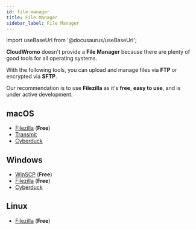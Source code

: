 ```yaml
---
id: file-manager
title: File Manager
sidebar_label: File Manager
---
```


import useBaseUrl from '@docusaurus/useBaseUrl';

**CloudWromo** doesn't provide a **File Manager** because there are plenty of good tools for all operating systems.

With the following tools, you can upload and manage files via **FTP** or encrypted via **SFTP**.

Our recommendation is to use **Filezilla** as it's **free**, **easy to use**, and is under active development.

## macOS

- [Filezilla](https://filezilla-project.org/) (**Free**)
- [Transmit](https://panic.com/transmit/)
- [Cyberduck](https://cyberduck.io/)

## Windows

- [WinSCP](https://winscp.net/) (**Free**)
- [Filezilla](https://filezilla-project.org/download.php?platform=win64) (**Free**)
- [Cyberduck](https://cyberduck.io/)

## Linux

- [Filezilla](https://filezilla-project.org/download.php?platform=linux64) (**Free**)
